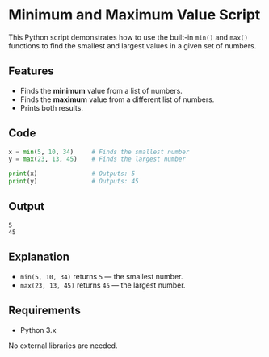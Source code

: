 
# Minimum and Maximum Value Script

This Python script demonstrates how to use the built-in `min()` and `max()` functions to find the smallest and largest values in a given set of numbers.

## Features

- Finds the **minimum** value from a list of numbers.
- Finds the **maximum** value from a different list of numbers.
- Prints both results.

## Code

```python
x = min(5, 10, 34)     # Finds the smallest number
y = max(23, 13, 45)    # Finds the largest number

print(x)               # Outputs: 5
print(y)               # Outputs: 45
````

## Output

```
5
45
```

## Explanation

* `min(5, 10, 34)` returns `5` — the smallest number.
* `max(23, 13, 45)` returns `45` — the largest number.

## Requirements

* Python 3.x

No external libraries are needed.

